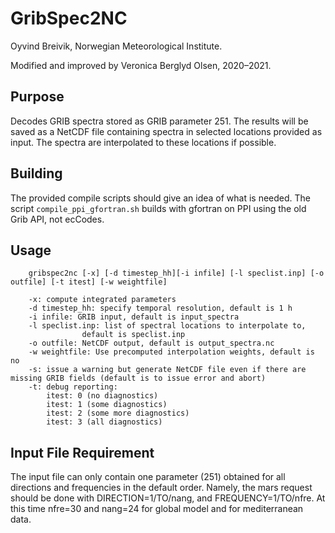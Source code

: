 # GribSpec2NC

Oyvind Breivik, Norwegian Meteorological Institute.

Modified and improved by Veronica Berglyd Olsen, 2020–2021.

## Purpose

Decodes GRIB spectra stored as GRIB parameter 251.
The results will be saved as a NetCDF file containing
spectra in selected locations provided as input.
The spectra are interpolated to these locations if possible.

## Building

The provided compile scripts should give an idea of what is needed.
The script `compile_ppi_gfortran.sh` builds with gfortran on PPI using the old Grib API, not ecCodes.

## Usage

```
    gribspec2nc [-x] [-d timestep_hh][-i infile] [-l speclist.inp] [-o outfile] [-t itest] [-w weightfile]

    -x: compute integrated parameters
    -d timestep_hh: specify temporal resolution, default is 1 h
    -i infile: GRIB input, default is input_spectra
    -l speclist.inp: list of spectral locations to interpolate to,
                default is speclist.inp
    -o outfile: NetCDF output, default is output_spectra.nc
    -w weightfile: Use precomputed interpolation weights, default is no
    -s: issue a warning but generate NetCDF file even if there are missing GRIB fields (default is to issue error and abort)
    -t: debug reporting:
        itest: 0 (no diagnostics)
        itest: 1 (some diagnostics)
        itest: 2 (some more diagnostics)
        itest: 3 (all diagnostics)
```

## Input File Requirement

The input file can only contain one parameter (251) obtained
for all directions and frequencies in the default order. Namely, the
mars request should be done with DIRECTION=1/TO/nang, and
FREQUENCY=1/TO/nfre. At this time nfre=30 and nang=24 for global model
and for mediterranean data.
